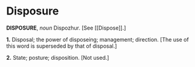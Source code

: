 # Disposure

**DISPOSURE**, _noun_ Dispozhur. \[See [[Dispose]].\]

**1.** Disposal; the power of disposeing; management; direction. \[The use of this word is superseded by that of disposal.\]

**2.** State; posture; disposition. \[Not used.\]